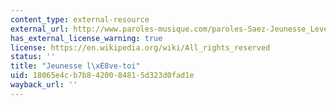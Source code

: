 ```yaml
---
content_type: external-resource
external_url: http://www.paroles-musique.com/paroles-Saez-Jeunesse_Leve_Toi-lyrics,p32012
has_external_license_warning: true
license: https://en.wikipedia.org/wiki/All_rights_reserved
status: ''
title: "Jeunesse l\xE8ve-toi"
uid: 18065e4c-b7b8-4200-8481-5d323d0fad1e
wayback_url: ''
---
```

